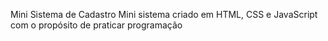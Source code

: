Mini Sistema de Cadastro
Mini sistema criado em HTML, CSS e JavaScript com o propósito de praticar programação
